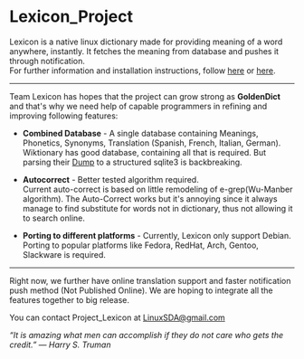 # Lexicon_Project
Lexicon is a native linux dictionary made for providing meaning of a word anywhere, instantly.
It fetches the meaning from database and pushes it through notification.   
For further information and installation instructions, follow [here](https://redd.it/3z1b0m) or [here](https://redd.it/3z1ci3).

------------------------------------------------------------------------------------------------------

Team Lexicon has hopes that the project can grow strong as **GoldenDict** and that's why we need help of capable programmers in refining and improving following features:

  * **Combined Database** - A single database containing Meanings, Phonetics, Synonyms, Translation (Spanish, French, Italian, German).    
Wiktionary has good database, containing all that is required. But parsing their [Dump](http://dumps.wikimedia.org/enwiktionary/latest/enwiktionary-latest-pages-articles.xml.bz2) to a structured sqlite3 is backbreaking.    

  * **Autocorrect** - Better tested algorithm required.    
Current auto-correct is based on little remodeling of e-grep(Wu-Manber algorithm). The Auto-Correct works but it's annoying since it always manage to find substitute for words not in dictionary, thus not allowing it to search online.    
  
  * **Porting to different platforms** - Currently, Lexicon only support Debian. Porting to popular platforms like Fedora, RedHat, Arch, Gentoo, Slackware is required.

---------------------------------------------------------------------------------------------------------------

Right now, we further have online translation support and faster notification push method (Not Published Online). We are hoping to integrate all the features together to big release.    

You can contact Project_Lexicon at LinuxSDA@gmail.com    

*“It is amazing what men can accomplish if they do not care who gets the credit.” ― Harry S. Truman*
